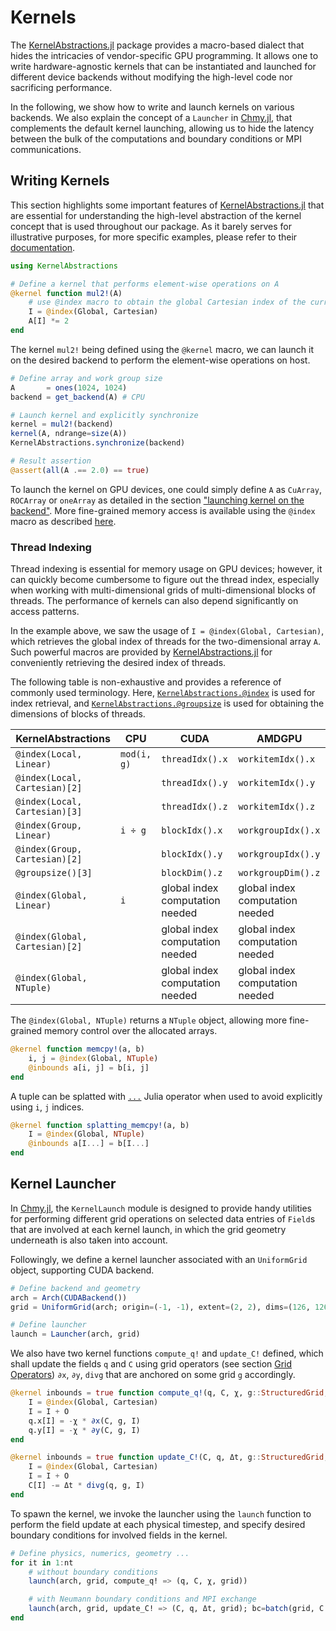 # Kernels

The [KernelAbstractions.jl](https://github.com/JuliaGPU/KernelAbstractions.jl) package provides a macro-based dialect that hides the intricacies of vendor-specific GPU programming. It allows one to write hardware-agnostic kernels that can be instantiated and launched for different device backends without modifying the high-level code nor sacrificing performance.

In the following, we show how to write and launch kernels on various backends. We also explain the concept of a `Launcher` in [Chmy.jl](https://github.com/PTsolvers/Chmy.jl), that complements the default kernel launching, allowing us to hide the latency between the bulk of the computations and boundary conditions or MPI communications.

## Writing Kernels

This section highlights some important features of [KernelAbstractions.jl](https://github.com/JuliaGPU/KernelAbstractions.jl) that are essential for understanding the high-level abstraction of the kernel concept that is used throughout our package. As it barely serves for illustrative purposes, for more specific examples, please refer to their [documentation](https://juliagpu.github.io/KernelAbstractions.jl/stable/).

```julia
using KernelAbstractions

# Define a kernel that performs element-wise operations on A
@kernel function mul2!(A)
    # use @index macro to obtain the global Cartesian index of the current work item.
    I = @index(Global, Cartesian)
    A[I] *= 2
end
```

The kernel `mul2!` being defined using the `@kernel` macro, we can launch it on the desired backend to perform the element-wise operations on host.

```julia
# Define array and work group size
A       = ones(1024, 1024)
backend = get_backend(A) # CPU

# Launch kernel and explicitly synchronize
kernel = mul2!(backend)
kernel(A, ndrange=size(A))
KernelAbstractions.synchronize(backend)

# Result assertion
@assert(all(A .== 2.0) == true)
```

To launch the kernel on GPU devices, one could simply define `A` as `CuArray`, `ROCArray` or `oneArray` as detailed in the section ["launching kernel on the backend"](https://juliagpu.github.io/KernelAbstractions.jl/stable/quickstart/#Launching-kernel-on-the-backend). More fine-grained memory access is available using the `@index` macro as described [here](https://juliagpu.github.io/KernelAbstractions.jl/stable/api/#KernelAbstractions.@index).

### Thread Indexing

Thread indexing is essential for memory usage on GPU devices; however, it can quickly become cumbersome to figure out the thread index, especially when working with multi-dimensional grids of multi-dimensional blocks of threads. The performance of kernels can also depend significantly on access patterns.

In the example above, we saw the usage of `I = @index(Global, Cartesian)`, which retrieves the global index of threads for the two-dimensional array `A`. Such powerful macros are provided by [KernelAbstractions.jl](https://github.com/JuliaGPU/KernelAbstractions.jl) for conveniently retrieving the desired index of threads.

The following table is non-exhaustive and provides a reference of commonly used terminology. Here, [`KernelAbstractions.@index`](https://juliagpu.github.io/KernelAbstractions.jl/stable/api/#KernelAbstractions.@index) is used for index retrieval, and [`KernelAbstractions.@groupsize`](https://juliagpu.github.io/KernelAbstractions.jl/stable/api/#KernelAbstractions.@groupsize) is used for obtaining the dimensions of blocks of threads.

| KernelAbstractions                | CPU                     | CUDA                            | AMDGPU                          |
|-----------------------------------|-------------------------|---------------------------------|---------------------------------|
| `@index(Local, Linear)`           | `mod(i, g)`             | `threadIdx().x`                 | `workitemIdx().x`               |
| `@index(Local, Cartesian)[2]`     |                         | `threadIdx().y`                 | `workitemIdx().y`               |
| `@index(Local, Cartesian)[3]`     |                         | `threadIdx().z`                 | `workitemIdx().z`               |
| `@index(Group, Linear)`           | `i ÷ g`                 | `blockIdx().x`                  | `workgroupIdx().x`              |
| `@index(Group, Cartesian)[2]`     |                         | `blockIdx().y`                  | `workgroupIdx().y`              |
| `@groupsize()[3]`                 |                         | `blockDim().z`                  | `workgroupDim().z`              |
| `@index(Global, Linear)`          | `i`                     | global index computation needed | global index computation needed |
| `@index(Global, Cartesian)[2]`    |                         | global index computation needed | global index computation needed |
| `@index(Global, NTuple)`          |                         | global index computation needed | global index computation needed |

The `@index(Global, NTuple)` returns a `NTuple` object, allowing more fine-grained memory control over the allocated arrays.

```julia
@kernel function memcpy!(a, b)
    i, j = @index(Global, NTuple)
    @inbounds a[i, j] = b[i, j]
end
```

A tuple can be splatted with [`...`](https://docs.julialang.org/en/v1/manual/faq/#What-does-the-...-operator-do?) Julia operator when used to avoid explicitly using `i`, `j` indices.

```julia
@kernel function splatting_memcpy!(a, b)
    I = @index(Global, NTuple)
    @inbounds a[I...] = b[I...]
end
```

## Kernel Launcher

In [Chmy.jl](https://github.com/PTsolvers/Chmy.jl), the `KernelLaunch` module is designed to provide handy utilities for performing different grid operations on selected data entries of `Field`s that are involved at each kernel launch, in which the grid geometry underneath is also taken into account.

Followingly, we define a kernel launcher associated with an `UniformGrid` object, supporting CUDA backend.

```julia
# Define backend and geometry
arch = Arch(CUDABackend())
grid = UniformGrid(arch; origin=(-1, -1), extent=(2, 2), dims=(126, 126))

# Define launcher
launch = Launcher(arch, grid)
```

We also have two kernel functions `compute_q!` and `update_C!` defined, which shall update the fields `q` and `C` using grid operators (see section [Grid Operators](./grid_operators.md)) `∂x`, `∂y`, `divg` that are anchored on some grid `g` accordingly.

```julia
@kernel inbounds = true function compute_q!(q, C, χ, g::StructuredGrid, O)
    I = @index(Global, Cartesian)
    I = I + O
    q.x[I] = -χ * ∂x(C, g, I)
    q.y[I] = -χ * ∂y(C, g, I)
end

@kernel inbounds = true function update_C!(C, q, Δt, g::StructuredGrid, O)
    I = @index(Global, Cartesian)
    I = I + O
    C[I] -= Δt * divg(q, g, I)
end
```

To spawn the kernel, we invoke the launcher using the `launch` function to perform the field update at each physical timestep, and specify desired boundary conditions for involved fields in the kernel.

```julia
# Define physics, numerics, geometry ...
for it in 1:nt
    # without boundary conditions
    launch(arch, grid, compute_q! => (q, C, χ, grid))

    # with Neumann boundary conditions and MPI exchange
    launch(arch, grid, update_C! => (C, q, Δt, grid); bc=batch(grid, C => Neumann(); exchange=C))
end
```
